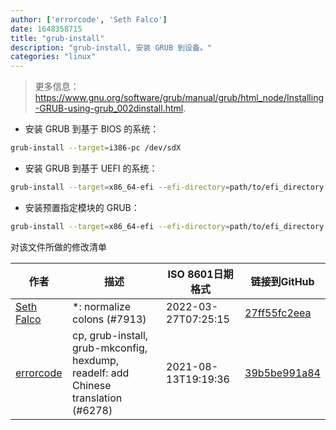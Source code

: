 ```yaml
---
author: ['errorcode', 'Seth Falco']
date: 1648358715
title: "grub-install"
description: "grub-install, 安装 GRUB 到设备。"
categories: "linux"
---
```

> 更多信息：<https://www.gnu.org/software/grub/manual/grub/html_node/Installing-GRUB-using-grub_002dinstall.html>.

- 安装 GRUB 到基于 BIOS 的系统：

```bash
grub-install --target=i386-pc /dev/sdX
```

- 安装 GRUB 到基于 UEFI 的系统：

```bash
grub-install --target=x86_64-efi --efi-directory=path/to/efi_directory --bootloader-id=GRUB
```

- 安装预置指定模块的 GRUB：

```bash
grub-install --target=x86_64-efi --efi-directory=path/to/efi_directory --modules="part_gpt part_msdos"
```
对该文件所做的修改清单


作者 | 描述 | ISO 8601日期格式 | 链接到GitHub
------|-----|-----|-----
[Seth Falco](mailto:seth@falco.fun) | *: normalize colons (#7913) | 2022-03-27T07:25:15 | [27ff55fc2eea](https://github.com/tldr-pages/tldr/commit/27ff55fc2eea445eb5216c3b1d934960539fc024)
[errorcode](mailto:errorcode7@qq.com) | cp, grub-install, grub-mkconfig, hexdump, readelf: add Chinese translation (#6278) | 2021-08-13T19:19:36 | [39b5be991a84](https://github.com/tldr-pages/tldr/commit/39b5be991a84323b8fa746ce688cf044240b9752)

